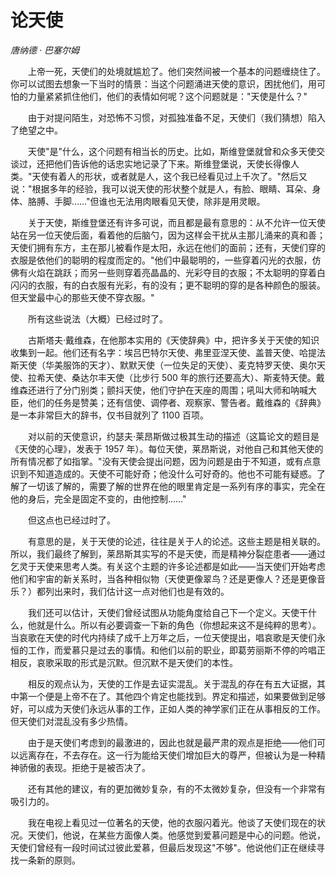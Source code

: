 # 论天使

*唐纳德 · 巴塞尔姆*

　　上帝一死，天使们的处境就尴尬了。他们突然间被一个基本的问题缠绕住了。你可以试图去想象一下当时的情景：当这个问题涌进天使的意识，困扰他们，用可怕的力量紧紧抓住他们，他们的表情如何呢？这个问题就是："天使是什么？"

　　由于对提问陌生，对恐怖不习惯，对孤独准备不足，天使们（我们猜想）陷入了绝望之中。

　　天使"是"什么，这个问题有相当长的历史。比如，斯维登堡就曾和众多天使交谈过，还把他们告诉他的话忠实地记录了下来。斯维登堡说，天使长得像人类。"天使有着人的形状，或者就是人，这个我已经看见过上千次了。"然后又说："根据多年的经验，我可以说天使的形状整个就是人，有脸、眼睛、耳朵、身体、胳膊、手脚……"但谁也无法用肉眼看见天使，除非是用灵眼。

　　关于天使，斯维登堡还有许多可说，而且都是最有意思的：从不允许一位天使站在另一位天使后面，看着他的后脑勺，因为这样会干扰从主那儿涌来的真和善；天使们拥有东方，主在那儿被看作是太阳，永远在他们的面前；还有，天使们穿的衣服是依他们的聪明的程度而定的。"他们中最聪明的，一些穿着闪光的衣服，仿佛有火焰在跳跃；而另一些则穿着亮晶晶的、光彩夺目的衣服；不太聪明的穿着白闪闪的衣服，有的白衣服有光彩，有的没有；更不聪明的穿的是各种颜色的服装。但天堂最中心的那些天使不穿衣服。"

　　所有这些说法（大概）已经过时了。

　　古斯塔夫·戴维森，在他那本实用的《天使辞典》中，把许多关于天使的知识收集到一起。他们还有名字：埃吕巴特尔天使、弗里亚涅天使、盖普天使、哈提法斯天使（华美服饰的天才）、默默天使（一位失足的天使）、麦克特罗天使、奥尔天使、拉希天使、桑达尔丰天使（比步行 500 年的旅行还要高大）、斯麦特天使。戴维森还进行了分门别类；颤抖天使，他们守护在天座的周围；吼叫大师和呐喊大臣，他们的任务是赞美；还有信使、调停者、观察家、警告者。戴维森的《辞典》是一本非常巨大的辞书，仅书目就列了 1100 百项。

　　对以前的天使意识，约瑟夫·莱昂斯做过极其生动的描述（这篇论文的题目是《天使的心理》，发表于 1957 年）。每位天使，莱昂斯说，对他自己和其他天使的所有情况都了如指掌。"没有天使会提出问题，因为问题是由于不知道，或有点意识到不知道造成的。天使不可能好奇；他没什么可好奇的。他也不可能有疑惑。了解了一切该了解的，需要了解的世界在他的眼里肯定是一系列有序的事实，完全在他的身后，完全是固定不变的，由他控制……"

　　但这点也已经过时了。

　　有意思的是，关于天使的论述，往往是关于人的论述。这些主题是相关联的。所以，我们最终了解到，莱昂斯其实写的不是天使，而是精神分裂症患者――通过乞灵于天使来思考人类。有关这个主题的许多论述都是如此――当天使们开始考虑他们和宇宙的新关系时，当各种相似物（天使更像翠鸟？还是更像人？还是更像音乐？）都列出来时，我们估计这一点对他们也是有效的。

　　我们还可以估计，天使们曾经试图从功能角度给自己下一个定义。天使干什么，他就是什么。所以有必要调查一下新的角色（你想起来这不是纯粹的思考）。当哀歌在天使的时代内持续了成千上万年之后，一位天使提出，唱哀歌是天使们永恒的工作，而爱慕只是过去的事情。和他们以前的职业，即葛劳丽斯不停的吟唱正相反，哀歌采取的形式是沉默。但沉默不是天使们的本性。

　　相反的观点认为，天使的工作是去证实混乱。关于混乱的存在有五大证据，其中第一个便是上帝不在了。其他四个肯定也能找到。界定和描述，如果要做到足够好，可以成为天使们永远从事的工作，正如人类的神学家们正在从事相反的工作。但天使们对混乱没有多少热情。

　　由于是天使们考虑到的最激进的，因此也就是最严肃的观点是拒绝――他们可以远离存在，不去存在。这一行为能给天使们增加巨大的尊严，但被认为是一种精神骄傲的表现。拒绝于是被否决了。

　　还有其他的建议，有的更加微妙复杂，有的不太微妙复杂，但没有一个非常有吸引力的。

　　我在电视上看见过一位著名的天使，他的衣服闪着光。他谈了天使们现在的状况。天使们，他说，在某些方面像人类。他感觉到爱慕问题是中心的问题。他说，天使们曾经有一段时间试过彼此爱慕，但最后发现这"不够"。他说他们正在继续寻找一条新的原则。
